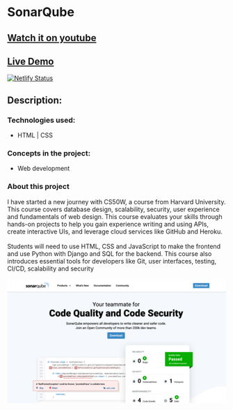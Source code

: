# SonarQube
## [Watch it on youtube](https://youtu.be/KszK9iX0dAI)
## [Live Demo](https://google-search-minhvyha.netlify.app/)
[![Netlify Status](https://api.netlify.com/api/v1/badges/75df0e47-e1aa-41fb-9211-f86a3e3cbac5/deploy-status)](https://app.netlify.com/sites/google-search-minhvyha/deploys)



## **Description:**

### Technologies used:

- HTML | CSS

### Concepts in the project:

- Web development

### About this project
I have started a new journey with CS50W, a course from Harvard University. This course covers database design, scalability, security, user experience and fundamentals of web design. This course evaluates your skills through hands-on projects to help you gain experience writing and using APIs, create interactive UIs, and leverage cloud services like GitHub and Heroku.
\
\
Students will need to use HTML, CSS and JavaScript to make the frontend and use Python with Django and SQL for the backend. This course also introduces essential tools for developers like Git, user interfaces, testing, CI/CD, scalability and security
\
\
![preview img](/preview.png)
